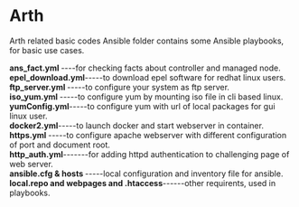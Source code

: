 # Arth
Arth related basic codes 
Ansible folder contains some Ansible playbooks, for basic use cases.

<b>ans_fact.yml </b>----for checking facts about controller and managed node.</Br>
<b>epel_download.yml</b>-----to download epel software for redhat linux users.</Br>
<b>ftp_server.yml </b>-----to configure your system as ftp server.</Br>
<b>iso_yum.yml </b>-----to configure yum by mounting iso file in cli based linux.</Br>
<b>yumConfig.yml</b>-----to configure yum with url of local packages for gui linux user.</Br>
<b>docker2.yml</b>-----to launch docker and start webserver in container.</Br>
<b>https.yml </b>-----to configure apache webserver with different configuration of port and document root.</Br>
<b>http_auth.yml</b>-------for adding httpd authentication to challenging page of web server.</Br>
<b>ansible.cfg & hosts </b>-----local configuration and inventory file for ansible.</Br>
<b>local.repo and webpages and .htaccess</b>------other requirents, used in playbooks.</Br>
